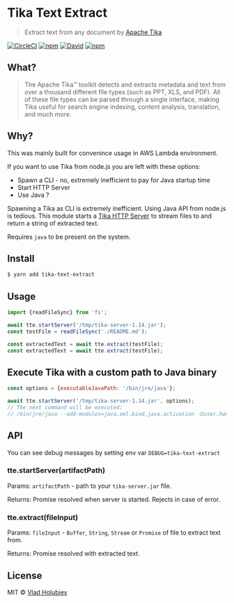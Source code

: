 # Tika Text Extract

> Extract text from any document by [Apache Tika](https://tika.apache.org/)

[![CircleCI](https://img.shields.io/circleci/project/github/vladgolubev/tika-text-extract.svg)](https://circleci.com/gh/vladgolubev/tika-text-extract)
[![npm](https://img.shields.io/npm/v/tika-text-extract.svg)](https://www.npmjs.com/package/tika-text-extract)
[![David](https://img.shields.io/david/vladgolubev/tika-text-extract.svg)](https://david-dm.org/vladgolubev/tika-text-extract)
[![npm](https://img.shields.io/npm/dm/tika-text-extract.svg)](https://github.com/vladgolubev/tika-text-extract)

## What?

> The Apache Tika™ toolkit detects and extracts metadata and text from over a thousand
> different file types (such as PPT, XLS, and PDF). All of these file types can be parsed
> through a single interface, making Tika useful for search engine indexing,
> content analysis, translation, and much more.

## Why?

This was mainly built for convenince usage in AWS Lambda environment.

If you want to use Tika from node.js you are left with these options:
* Spawn a CLI - no, extremely inefficient to pay for Java startup time
* Start HTTP Server
* Use Java ?

Spawning a Tika as CLI is extremely inefficient.
Using Java API from node.js is tedious.
This module starts a [Tika HTTP Server](https://wiki.apache.org/tika/TikaJAXRS) to stream files to
and return a string of extracted text.

Requires `java` to be present on the system.

## Install

```bash
$ yarn add tika-text-extract
```

## Usage

```javascript
import {readFileSync} from 'fs';

await tte.startServer('/tmp/tika-server-1.14.jar');
const testFile = readFileSync('./README.md');

const extractedText = await tte.extract(testFile);
const extractedText = await tte.extract(testFile);
```

## Execute Tika with a custom path to Java binary

```javascript
const options = {executableJavaPath: '/bin/jre/java'};

await tte.startServer('/tmp/tika-server-1.14.jar', options);
// The next command will be executed:
// /bin/jre/java --add-modules=java.xml.bind,java.activation -Duser.home=/tmp -jar /tmp/tika-server-1.14.jar
```

## API

You can see debug messages by setting env var `DEBUG=tika-text-extract`

### tte.startServer(artifactPath)

Params: `artifactPath` - path to your `tika-server.jar` file.

Returns: Promise resolved when server is started. Rejects in case of error.

### tte.extract(fileInput)

Params: `fileInput` - `Buffer`, `String`, `Stream` or `Promise` of file to extract text from.

Returns: Promise resolved with extracted text.

## License

MIT © [Vlad Holubiev](https://github.com/vladgolubev)
